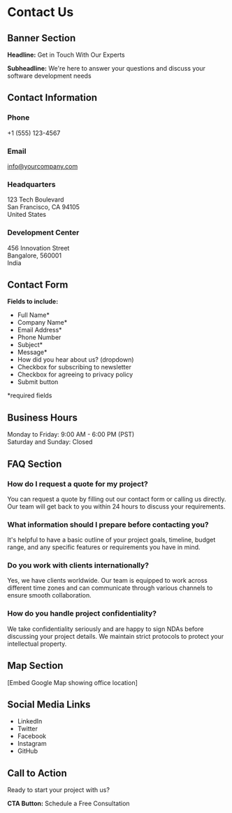 # Contact Us

## Banner Section
**Headline:** Get in Touch With Our Experts

**Subheadline:** We're here to answer your questions and discuss your software development needs

## Contact Information

### Phone
+1 (555) 123-4567

### Email
info@yourcompany.com

### Headquarters
123 Tech Boulevard  
San Francisco, CA 94105  
United States

### Development Center
456 Innovation Street  
Bangalore, 560001  
India

## Contact Form

**Fields to include:**
- Full Name*
- Company Name*
- Email Address*
- Phone Number
- Subject*
- Message*
- How did you hear about us? (dropdown)
- Checkbox for subscribing to newsletter
- Checkbox for agreeing to privacy policy
- Submit button

*required fields

## Business Hours
Monday to Friday: 9:00 AM - 6:00 PM (PST)  
Saturday and Sunday: Closed

## FAQ Section

### How do I request a quote for my project?
You can request a quote by filling out our contact form or calling us directly. Our team will get back to you within 24 hours to discuss your requirements.

### What information should I prepare before contacting you?
It's helpful to have a basic outline of your project goals, timeline, budget range, and any specific features or requirements you have in mind.

### Do you work with clients internationally?
Yes, we have clients worldwide. Our team is equipped to work across different time zones and can communicate through various channels to ensure smooth collaboration.

### How do you handle project confidentiality?
We take confidentiality seriously and are happy to sign NDAs before discussing your project details. We maintain strict protocols to protect your intellectual property.

## Map Section
[Embed Google Map showing office location]

## Social Media Links
- LinkedIn
- Twitter
- Facebook
- Instagram
- GitHub

## Call to Action
Ready to start your project with us?

**CTA Button:** Schedule a Free Consultation 